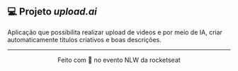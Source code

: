 ## 💻 Projeto _upload.ai_

Aplicação que possibilita realizar upload de videos e por meio de IA, criar automaticamente títulos criativos e boas descrições.

---

<p align="center">
  Feito com 💜 no evento NLW da rocketseat
</p>
